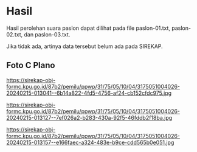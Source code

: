 # Hasil

Hasil perolehan suara paslon dapat dilihat pada file paslon-01.txt, paslon-02.txt, dan paslon-03.txt.

Jika tidak ada, artinya data tersebut belum ada pada SIREKAP.

## Foto C Plano

https://sirekap-obj-formc.kpu.go.id/87b2/pemilu/ppwp/31/75/05/10/04/3175051004026-20240215-013041--6b14a822-4fd5-4756-af24-cb152cfdc975.jpg

https://sirekap-obj-formc.kpu.go.id/87b2/pemilu/ppwp/31/75/05/10/04/3175051004026-20240215-013127--7ef026a2-b283-430a-92f5-46fddb2f18ba.jpg

https://sirekap-obj-formc.kpu.go.id/87b2/pemilu/ppwp/31/75/05/10/04/3175051004026-20240215-013157--e166faec-a324-483e-b9ce-cdd565b0e051.jpg
